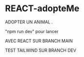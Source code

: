 # REACT-adopteMe

ADOPTER UN ANIMAL .

"npm run dev" pour lancer

AVEC REACT SUR BRANCH MAIN

TEST TAILWIND SUR BRANCH DEV
